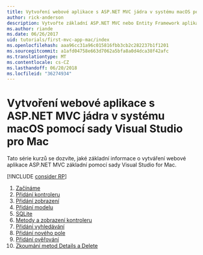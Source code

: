 ```yaml
---
title: Vytvoření webové aplikace s ASP.NET MVC jádra v systému macOS pomocí sady Visual Studio pro Mac
author: rick-anderson
description: Vytvořte základní ASP.NET MVC nebo Entity Framework aplikace pomocí sady Visual Studio pro Mac
ms.author: riande
ms.date: 06/26/2017
uid: tutorials/first-mvc-app-mac/index
ms.openlocfilehash: aaa96cc31a96c015816fbb3cb2c282237b1f1201
ms.sourcegitcommit: a1afd04758e663d7062a5bfa8a0d4dca38f42afc
ms.translationtype: MT
ms.contentlocale: cs-CZ
ms.lasthandoff: 06/20/2018
ms.locfileid: "36274934"
---
```

# <a name="create-a-web-app-with-aspnet-core-mvc-on-macos-with-visual-studio-for-mac"></a>Vytvoření webové aplikace s ASP.NET MVC jádra v systému macOS pomocí sady Visual Studio pro Mac

Tato série kurzů se dozvíte, jaké základní informace o vytváření webové aplikace ASP.NET MVC základní pomocí sady Visual Studio for Mac. 

[!INCLUDE [consider RP](../../includes/razor.md)]

1. [Začínáme](xref:tutorials/first-mvc-app-mac/start-mvc)
1. [Přidání kontroleru](xref:tutorials/first-mvc-app-mac/adding-controller)
1. [Přidání zobrazení](xref:tutorials/first-mvc-app-mac/adding-view)
1. [Přidání modelu](xref:tutorials/first-mvc-app-mac/adding-model)
1. [SQLite](xref:tutorials/first-mvc-app-mac/working-with-sql)
1. [Metody a zobrazení kontroleru](xref:tutorials/first-mvc-app-mac/controller-methods-views)
1. [Přidání vyhledávání](xref:tutorials/first-mvc-app-mac/search)
1. [Přidání nového pole](xref:tutorials/first-mvc-app-mac/new-field)
1. [Přidání ověřování](xref:tutorials/first-mvc-app-mac/validation)
1. [Zkoumání metod Details a Delete](xref:tutorials/first-mvc-app/details)
